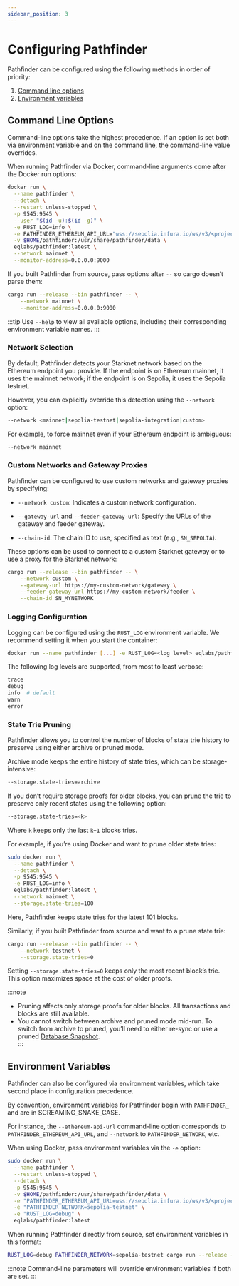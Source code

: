 ```yaml
---
sidebar_position: 3
---
```


# Configuring Pathfinder

Pathfinder can be configured using the following methods in order of priority:

1. [Command line options](#command-line-options)
2. [Environment variables](#environment-variables)

## Command Line Options

Command-line options take the highest precedence. If an option is set both via environment variable and on the command line, the command-line value overrides.

When running Pathfinder via Docker, command-line arguments come after the Docker run options:

```bash
docker run \
  --name pathfinder \
  --detach \
  --restart unless-stopped \
  -p 9545:9545 \
  --user "$(id -u):$(id -g)" \
  -e RUST_LOG=info \
  -e PATHFINDER_ETHEREUM_API_URL="wss://sepolia.infura.io/ws/v3/<project-id>" \
  -v $HOME/pathfinder:/usr/share/pathfinder/data \
  eqlabs/pathfinder:latest \
  --network mainnet \
  --monitor-address=0.0.0.0:9000
```

If you built Pathfinder from source, pass options after `--` so cargo doesn’t parse them:

```bash
cargo run --release --bin pathfinder -- \
    --network mainnet \
    --monitor-address=0.0.0.0:9000
```

:::tip
Use `--help` to view all available options, including their corresponding environment variable names.
:::

### Network Selection

By default, Pathfinder detects your Starknet network based on the Ethereum endpoint you provide. If the endpoint is on Ethereum mainnet, it uses the mainnet network; if the endpoint is on Sepolia, it uses the Sepolia testnet. 

However, you can explicitly override this detection using the `--network` option:

```bash
--network <mainnet|sepolia-testnet|sepolia-integration|custom>
```

For example, to force mainnet even if your Ethereum endpoint is ambiguous:

```bash
--network mainnet
```

### Custom Networks and Gateway Proxies

Pathfinder can be configured to use custom networks and gateway proxies by specifying:

* `--network custom`: Indicates a custom network configuration.
    
* `--gateway-url` and `--feeder-gateway-url`: Specify the URLs of the gateway and feeder gateway.
    
* `--chain-id`: The chain ID to use, specified as text (e.g., `SN_SEPOLIA`).
    

These options can be used to connect to a custom Starknet gateway or to use a proxy for the Starknet network:

```bash title="Sample source build with a custom network"
cargo run --release --bin pathfinder -- \
    --network custom \
    --gateway-url https://my-custom-network/gateway \
    --feeder-gateway-url https://my-custom-network/feeder \
    --chain-id SN_MYNETWORK
```


### Logging Configuration

Logging can be configured using the `RUST_LOG` environment variable.
We recommend setting it when you start the container:

```bash
docker run --name pathfinder [...] -e RUST_LOG=<log level> eqlabs/pathfinder:latest
```

The following log levels are supported, from most to least verbose:

```bash
trace
debug
info  # default
warn
error
```

### State Trie Pruning

Pathfinder allows you to control the number of blocks of state trie history to preserve using either archive or pruned mode. 

Archive mode keeps the entire history of state tries, which can be storage-intensive:

```bash
--storage.state-tries=archive
```

If you don’t require storage proofs for older blocks, you can prune the trie to preserve only recent states using the following option:

```bash
--storage.state-tries=<k>
```

Where `k` keeps only the last `k+1` blocks tries.

For example, if you’re using Docker and want to prune older state tries:

```bash
sudo docker run \
  --name pathfinder \
  --detach \
  -p 9545:9545 \
  -e RUST_LOG=info \
  eqlabs/pathfinder:latest \
  --network mainnet \
  --storage.state-tries=100
```
Here, Pathfinder keeps state tries for the latest 101 blocks.

Similarly, if you built Pathfinder from source and want to a prune state trie:

```bash
cargo run --release --bin pathfinder -- \
    --network testnet \
    --storage.state-tries=0
```

Setting `--storage.state-tries=0` keeps only the most recent block’s trie. This option maximizes space at the cost of older proofs.

:::note  
  - Pruning affects only storage proofs for older blocks. All transactions and blocks are still available.  
  - You cannot switch between archive and pruned mode mid-run. To switch from archive to pruned, you’ll need to either re-sync or use a pruned [Database Snapshot](/database-snapshots).  
:::

## Environment Variables

Pathfinder can also be configured via environment variables, which take second place in configuration precedence.

By convention, environment variables for Pathfinder begin with `PATHFINDER_` and are in SCREAMING_SNAKE_CASE. 

For instance, the `--ethereum-api-url` command-line option corresponds to `PATHFINDER_ETHEREUM_API_URL`, and `--network` to `PATHFINDER_NETWORK`, etc.

When using Docker, pass environment variables via the `-e` option:

```bash
sudo docker run \
  --name pathfinder \
  --restart unless-stopped \
  --detach \
  -p 9545:9545 \
  -v $HOME/pathfinder:/usr/share/pathfinder/data \
  -e "PATHFINDER_ETHEREUM_API_URL=wss://sepolia.infura.io/ws/v3/<project-id>" \
  -e "PATHFINDER_NETWORK=sepolia-testnet" \
  -e "RUST_LOG=debug" \
  eqlabs/pathfinder:latest
```

When running Pathfinder directly from source, set environment variables in this format:

```bash
RUST_LOG=debug PATHFINDER_NETWORK=sepolia-testnet cargo run --release --bin pathfinder
```

:::note
Command-line parameters will override environment variables if both are set.
:::
